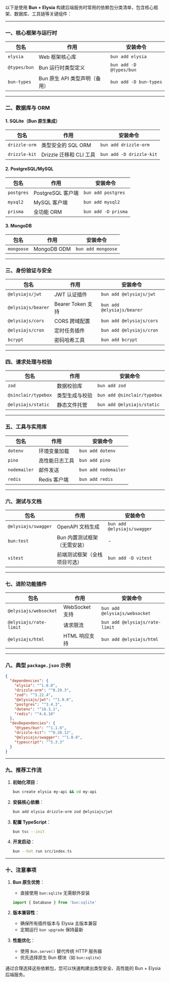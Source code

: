 以下是使用 **Bun + Elysia** 构建后端服务时常用的依赖包分类清单，包含核心框架、数据库、工具链等关键组件：

---

### 一、核心框架与运行时
| **包名**          | **作用**                         | **安装命令**                     |
|--------------------|----------------------------------|---------------------------------|
| `elysia`           | Web 框架核心库                   | `bun add elysia`               |
| `@types/bun`       | Bun 运行时类型定义               | `bun add -D @types/bun`        |
| `bun-types`        | Bun 原生 API 类型声明（备用）     | `bun add -D bun-types`         |

---

### 二、数据库与 ORM
#### 1. **SQLite（Bun 原生集成）**
| **包名**          | **作用**                         | **安装命令**                     |
|--------------------|----------------------------------|---------------------------------|
| `drizzle-orm`      | 类型安全的 SQL ORM               | `bun add drizzle-orm`          |
| `drizzle-kit`      | Drizzle 迁移和 CLI 工具          | `bun add -D drizzle-kit`       |

#### 2. **PostgreSQL/MySQL**
| **包名**          | **作用**                         | **安装命令**                     |
|--------------------|----------------------------------|---------------------------------|
| `postgres`         | PostgreSQL 客户端               | `bun add postgres`             |
| `mysql2`           | MySQL 客户端                    | `bun add mysql2`               |
| `prisma`           | 全功能 ORM                      | `bun add -D prisma`            |

#### 3. **MongoDB**
| **包名**          | **作用**                         | **安装命令**                     |
|--------------------|----------------------------------|---------------------------------|
| `mongoose`         | MongoDB ODM                     | `bun add mongoose`             |

---

### 三、身份验证与安全
| **包名**             | **作用**          | **安装命令**                     |
|--------------------|-----------------|---------------------------------|
| `@elysiajs/jwt`    | JWT 认证插件        | `bun add @elysiajs/jwt`        |
| `@elysiajs/bearer` | Bearer Token 支持 | `bun add @elysiajs/bearer`     |
| `@elysiajs/cors`   | CORS 跨域配置       | `bun add @elysiajs/cors`       |
| `@elysiajs/cron`   | 定时任务插件          | `bun add @elysiajs/cron`        |
| `bcrypt`           | 密码哈希工具          | `bun add bcrypt`               |

---

### 四、请求处理与校验
| **包名**          | **作用**                         | **安装命令**                     |
|--------------------|----------------------------------|---------------------------------|
| `zod`              | 数据校验库                      | `bun add zod`                  |
| `@sinclair/typebox`| 类型生成与校验                  | `bun add @sinclair/typebox`    |
| `@elysiajs/static` | 静态文件托管                    | `bun add @elysiajs/static`     |

---

### 五、工具与实用库
| **包名**          | **作用**                         | **安装命令**                     |
|--------------------|----------------------------------|---------------------------------|
| `dotenv`           | 环境变量加载                    | `bun add dotenv`               |
| `pino`             | 高性能日志工具                  | `bun add pino`                 |
| `nodemailer`       | 邮件发送                        | `bun add nodemailer`           |
| `redis`            | Redis 客户端                    | `bun add redis`                |

---

### 六、测试与文档
| **包名**                 | **作用**                         | **安装命令**                     |
|--------------------------|----------------------------------|---------------------------------|
| `@elysiajs/swagger`      | OpenAPI 文档生成                | `bun add @elysiajs/swagger`    |
| `bun:test`              | Bun 内置测试框架（无需安装）     | -                               |
| `vitest`                | 前端测试框架（全栈项目可选）     | `bun add -D vitest`            |

---

### 七、进阶功能插件
| **包名**                 | **作用**                         | **安装命令**                     |
|--------------------------|----------------------------------|---------------------------------|
| `@elysiajs/websocket`    | WebSocket 支持                  | `bun add @elysiajs/websocket`  |
| `@elysiajs/rate-limit`   | 请求限流                        | `bun add @elysiajs/rate-limit` |
| `@elysiajs/html`         | HTML 响应支持                   | `bun add @elysiajs/html`       |

---

### 八、典型 `package.json` 示例
```json
{
  "dependencies": {
    "elysia": "^1.0.0",
    "drizzle-orm": "^0.29.3",
    "zod": "^3.22.4",
    "@elysiajs/jwt": "^1.0.0",
    "postgres": "^3.4.3",
    "dotenv": "^16.3.1",
    "redis": "^4.6.10"
  },
  "devDependencies": {
    "@types/bun": "^1.1.8",
    "drizzle-kit": "^0.20.12",
    "@elysiajs/swagger": "^1.0.0",
    "typescript": "^5.3.3"
  }
}
```

---

### 九、推荐工作流
1. **初始化项目**：
   ```bash
   bun create elysia my-api && cd my-api
   ```

2. **安装核心依赖**：
   ```bash
   bun add elysia drizzle-orm zod @elysiajs/jwt
   ```

3. **配置 TypeScript**：
   ```bash
   bun tsc --init
   ```

4. **开发启动**：
   ```bash
   bun --hot run src/index.ts
   ```

---

### 十、注意事项
1. **Bun 原生优势**：
    - 直接使用 `bun:sqlite` 无需额外安装
   ```ts
   import { Database } from 'bun:sqlite'
   ```

2. **版本兼容性**：
    - 确保所有插件版本与 Elysia 主版本兼容
    - 定期运行 `bun upgrade` 保持最新

3. **性能优化**：
    - 使用 `Bun.serve()` 替代传统 HTTP 服务器
    - 优先选择原生 Bun 模块（如 `bun:sqlite`）

通过合理选择这些依赖包，您可以快速构建出类型安全、高性能的 Bun + Elysia 后端服务。